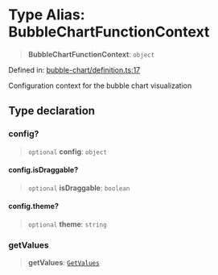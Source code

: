 # Type Alias: BubbleChartFunctionContext

> **BubbleChartFunctionContext**: `object`

Defined in: [bubble-chart/definition.ts:17](https://github.com/GeoDaCenter/openassistant/blob/1b6e044b8153114911daa09cb063c51a2d620732/packages/echarts/src/bubble-chart/definition.ts#L17)

Configuration context for the bubble chart visualization

## Type declaration

### config?

> `optional` **config**: `object`

#### config.isDraggable?

> `optional` **isDraggable**: `boolean`

#### config.theme?

> `optional` **theme**: `string`

### getValues

> **getValues**: [`GetValues`](GetValues.md)
